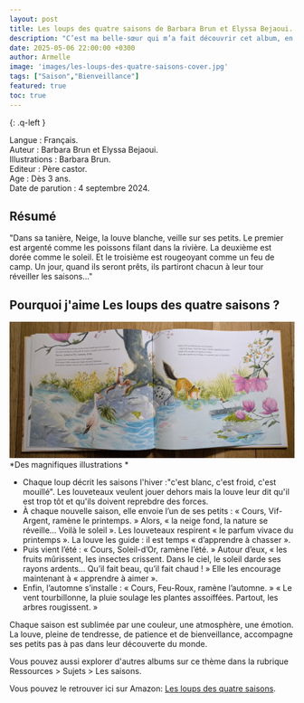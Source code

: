 ```yaml
---
layout: post
title: Les loups des quatre saisons de Barbara Brun et Elyssa Bejaoui.
description: "C’est ma belle-sœur qui m’a fait découvrir cet album, en pensant à moi : elle savait que j’apprécie les belles illustrations et les histoires qui mettent en valeur le rythme des saisons."
date: 2025-05-06 22:00:00 +0300
author: Armelle
image: 'images/les-loups-des-quatre-saisons-cover.jpg'
tags: ["Saison","Bienveillance"]
featured: true
toc: true
---
```


{: .q-left }

Langue : Français.    
Auteur : Barbara Brun et Elyssa Bejaoui.                   
Illustrations : Barbara Brun.         
Editeur : Père castor.          
Age : Dès 3 ans.   
Date de parution : 4 septembre 2024.   

## Résumé

"Dans sa tanière, Neige, la louve blanche, veille sur ses petits. Le premier est argenté comme les poissons filant dans la rivière. La deuxième est dorée comme le soleil. Et le troisième est rougeoyant comme un feu de camp. Un jour, quand ils seront prêts, ils partiront chacun à leur tour réveiller les saisons..."

## Pourquoi j'aime Les loups des quatre saisons ?

![De magnifiques illustrations](images/les-loups-des-quatre-saisons-int.jpg)
*Des magnifiques illustrations *
- Chaque loup décrit les saisons l'hiver :"c'est blanc, c'est froid, c'est mouillé". Les louveteaux veulent jouer dehors mais la louve leur dit qu'il est trop tôt et qu'ils doivent reprebdre des forces. 
- À chaque nouvelle saison, elle envoie l’un de ses petits : « Cours, Vif-Argent, ramène le printemps. »
Alors, « la neige fond, la nature se réveille… Voilà le soleil ». Les louveteaux respirent « le parfum vivace du printemps ». La louve les guide : il est temps « d’apprendre à chasser ».
- Puis vient l’été : « Cours, Soleil-d’Or, ramène l’été. »
Autour d’eux, « les fruits mûrissent, les insectes crissent. Dans le ciel, le soleil darde ses rayons ardents… Qu’il fait beau, qu’il fait chaud ! » Elle les encourage maintenant à « apprendre à aimer ».
- Enfin, l’automne s’installe : « Cours, Feu-Roux, ramène l’automne. »
« Le vent tourbillonne, la pluie soulage les plantes assoiffées. Partout, les arbres rougissent. »

Chaque saison est sublimée par une couleur, une atmosphère, une émotion. La louve, pleine de tendresse, de patience et de bienveillance, accompagne ses petits pas à pas dans leur découverte du monde.  

Vous pouvez aussi explorer d'autres albums sur ce thème dans la rubrique Ressources > Sujets > Les saisons.

Vous pouvez le retrouver ici sur Amazon: [Les loups des quatre saisons](https://amzn.to/3SuLktz). 





